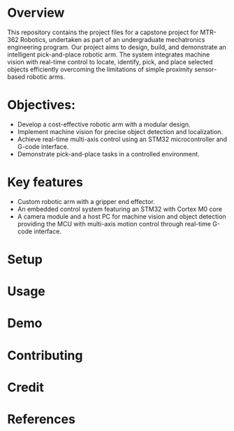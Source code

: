 # Overview
This repository contains the project files for a capstone project for MTR-362 Robotics, undertaken as part of an undergraduate mechatronics engineering program.
Our project aims to design, build, and demonstrate an intelligent pick-and-place robotic arm. The system integrates machine vision with real-time control to locate, identify, pick, and place selected objects efficiently overcoming the limitations of simple proximity sensor-based robotic arms.

# Objectives:
- Develop a cost-effective robotic arm with a modular design.
- Implement machine vision for precise object detection and localization.
- Achieve real-time multi-axis control using an STM32 microcontroller and G-code interface.
- Demonstrate pick-and-place tasks in a controlled environment.

# Key features
- Custom robotic arm with a gripper end effector.
- An embedded control system featuring an STM32 with Cortex M0 core
- A camera module and a host PC for machine vision and object detection providing the MCU with multi-axis motion control through real-time G-code interface.

# Setup

# Usage

# Demo

# Contributing

# Credit

# References
